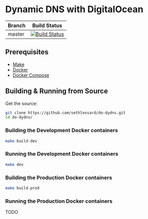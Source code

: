# Dynamic DNS with DigitalOcean

| Branch | Build Status |
| --- | --- |
| master | [![Build Status](https://jenkins.sethlessard.com/buildStatus/icon?job=do-dydns%2Fmaster)](https://jenkins.sethlessard.com/job/do-dydns/job/master/) |


## Prerequisites

* [Make](https://www.gnu.org/software/make/)
* [Docker](https://www.docker.com/) 
* [Docker Compose](https://docs.docker.com/compose/install/)

## Building & Running from Source

Get the source:

```bash
git clone https://github.com/sethlessard/do-dydns.git
cd do-dydns/
```

### Building the Development Docker containers

```bash
make build-dev
```

### Running the Development Docker containers
```bash
make dev
```

### Building the Production Docker containers
```bash
make build-prod
```

### Running the Production Docker containers

TODO
